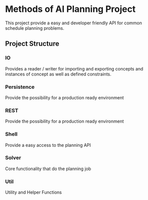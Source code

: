# Methods of AI Planning Project

This project provide a easy and developer friendly API for common schedule planning problems.

## Project Structure

### IO
Provides a reader / writer for importing and exporting concepts and instances of concept as well as defined constraints.

### Persistence
Provide the possibility for a production ready environment

### REST
Provide the possibility for a production ready environment

### Shell
Provide a easy access to the planning API

### Solver
Core functionality that do the planning job

### Util
Utility and Helper Functions